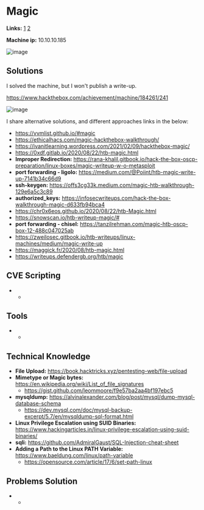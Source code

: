 # Magic 

**Links:** [1](https://www.hackthebox.com/machines/Magic)  [2](https://app.hackthebox.com/machines/Magic)

**Machine ip:** 10.10.10.185

![image](https://github.com/h4md153v63n/CTFs/assets/5091265/fbf70eaf-9bcc-4968-8f0e-360ac9898696)


## Solutions
I solved the machine, but I won't publish a write-up.

https://www.hackthebox.com/achievement/machine/184261/241

![image](https://github.com/h4md153v63n/CTFs/assets/5091265/e6580b80-af4e-4ae9-98f0-6f3ebd1adc43)

I share alternative solutions, and different approaches links in the below:
+ https://vvmlist.github.io/#magic
+ https://ethicalhacs.com/magic-hackthebox-walkthrough/
+ https://ivanitlearning.wordpress.com/2021/02/09/hackthebox-magic/
+ https://0xdf.gitlab.io/2020/08/22/htb-magic.html
+ **Improper Redirection:** https://rana-khalil.gitbook.io/hack-the-box-oscp-preparation/linux-boxes/magic-writeup-w-o-metasploit
+ **port forwarding - ligolo:** https://medium.com/@Poiint/htb-magic-write-up-7141b34c66d9
+ **ssh-keygen:** https://offs3cg33k.medium.com/magic-htb-walkthrough-129e6a5c3c89
+ **authorized_keys:** https://infosecwriteups.com/hack-the-box-walkthrough-magic-d633fb94bca4
+ https://chr0x6eos.github.io/2020/08/22/htb-Magic.html
+ https://snowscan.io/htb-writeup-magic/#
+ **port forwarding - chisel:** https://tanzilrehman.com/magic-htb-oscp-box-12-488c047025ab
+ https://zweilosec.gitbook.io/htb-writeups/linux-machines/medium/magic-write-up
+ https://maggick.fr/2020/08/htb-magic.html
+ https://writeups.defendergb.org/htb/magic


## CVE Scripting
+ - 


## Tools
+ -


## Technical Knowledge
+ **File Upload:** https://book.hacktricks.xyz/pentesting-web/file-upload
+ **Mimetype or Magic bytes:** https://en.wikipedia.org/wiki/List_of_file_signatures
  + https://gist.github.com/leommoore/f9e57ba2aa4bf197ebc5
+ **mysqldump:** https://alvinalexander.com/blog/post/mysql/dump-mysql-database-schema
  + https://dev.mysql.com/doc/mysql-backup-excerpt/5.7/en/mysqldump-sql-format.html
+ **Linux Privilege Escalation using SUID Binaries:** https://www.hackingarticles.in/linux-privilege-escalation-using-suid-binaries/
+ **sqli:** https://github.com/AdmiralGaust/SQL-Injection-cheat-sheet
+ **Adding a Path to the Linux PATH Variable:** https://www.baeldung.com/linux/path-variable
  + https://opensource.com/article/17/6/set-path-linux


## Problems Solution
+ - 
